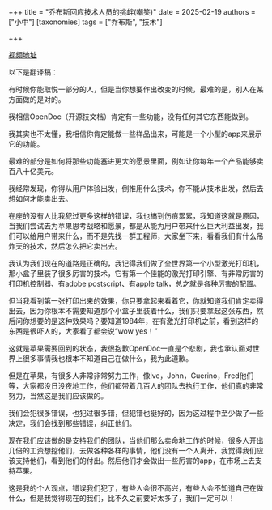 +++
title = "乔布斯回应技术人员的挑衅(嘲笑)"
date = 2025-02-19
authors = ["小中"]
[taxonomies]
tags = ["乔布斯", "技术"]

+++

[视频地址](https://www.youtube.com/watch?v=zWN8CTt9gxI)

以下是翻译稿：

有时候你能取悦一部分的人，但是当你想要作出改变的时候，最难的是，别人在某方面做的是对的。

我相信OpenDoc（开源技文档）肯定有一些功能，没有任何其它东西能做到。

我其实也不太懂，我相信你肯定能做一些样品出来，可能是一个小型的app来展示它的功能。

最难的部分是如何将那些功能塞进更大的愿景里面，例如让你每年一个产品能够卖百八十亿美元。

我经常发现，你得从用户体验出发，倒推用什么技术，你不能从技术出发，然后去想如何才能卖出去。

在座的没有人比我犯过更多这样的错误，我也搞到伤痕累累，我知道这就是原因，当我们尝试去为苹果思考战略和愿景，都是从能为用户带来什么巨大利益出发，我们可以给用户带来什么，而不是先找一群工程师，大家坐下来，看看我们有什么吊炸天的技术，然后怎么把它卖出去。

我认为我们现在的道路是正确的，我记得我们做了全世界第一个小型激光打印机，那小盒子里装了很多厉害的技术，它有第一个佳能的激光打印引擎、有非常厉害的打印机控制器、有adobe postscript、有apple talk，总之就是各种厉害的配置。

但当我看到第一张打印出来的效果，你只要拿起来看着它，你就知道我们肯定卖得出去，因为你根本不需要知道那个小盒子里装着什么，我们只要拿起这张东西，然后问你想要的是这种效果吗？要知道1984年，在有激光打印机之前，看到这样的东西是很吓人的，大家看了都会说“wow yes！”

这就是苹果需要回到的状态，我很抱歉OpenDoc一直是个悲剧，我也承认面对世界上很多事情我也根本不知道自己在做什么，我为此道歉。

但是在苹果，有很多人非常非常努力工作，像lve，John，Guerino，Fred他们等，大家都没日没夜地工作，他们都带着几百人的团队去执行工作，他们真的非常努力，当然这是我们应该做的。

我们会犯很多错误，也犯过很多错，但犯错也挺好的，因为这过程中至少做了一些决定，我们会找到那些错误，纠正他们。

现在我们应该做的是支持我们的团队，当他们那么卖命地工作的时候，很多人开出几倍的工资想挖他们，去做各种各样的事情，他们没有一个人离开，我觉得我们应该支持他们，看到他们的付出。然后他们才会做出一些厉害的app，在市场上去支持苹果。

这是我的个人观点，错误我们犯了，有些人会很不高兴，有些人会不知道自己在做什么，但是我觉得现在的我们，比不久之前要好太多了，我们一定可以！
